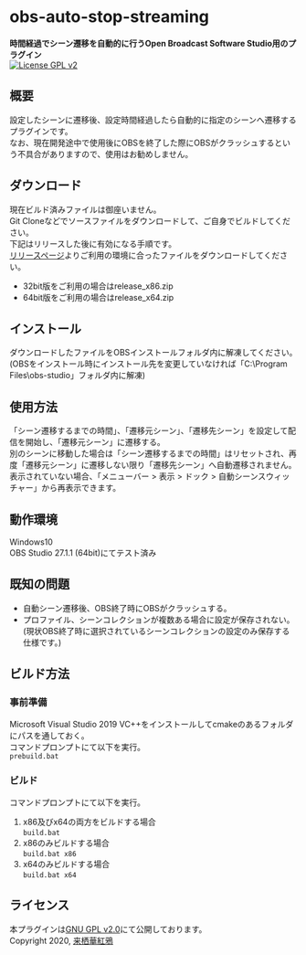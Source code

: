 # obs-auto-stop-streaming
**時間経過でシーン遷移を自動的に行うOpen Broadcast Software Studio用のプラグイン**  
[![License GPL v2](https://img.shields.io/badge/license-GPLv2-blue)](LICENSE)

## 概要
設定したシーンに遷移後、設定時間経過したら自動的に指定のシーンへ遷移するプラグインです。  
なお、現在開発途中で使用後にOBSを終了した際にOBSがクラッシュするという不具合がありますので、使用はお勧めしません。

## ダウンロード
現在ビルド済みファイルは御座いません。  
Git Cloneなどでソースファイルをダウンロードして、ご自身でビルドしてください。  
下記はリリースした後に有効になる手順です。  
[リリースページ](https://github.com/KaguaKurusu/obs-auto-stop-streaming/releases/)よりご利用の環境に合ったファイルをダウンロードしてください。
- 32bit版をご利用の場合はrelease_x86.zip
- 64bit版をご利用の場合はrelease_x64.zip

## インストール
ダウンロードしたファイルをOBSインストールフォルダ内に解凍してください。  
(OBSをインストール時にインストール先を変更していなければ「C:\Program Files\obs-studio」フォルダ内に解凍)

## 使用方法
「シーン遷移するまでの時間」、「遷移元シーン」、「遷移先シーン」を設定して配信を開始し、「遷移元シーン」に遷移する。  
別のシーンに移動した場合は「シーン遷移するまでの時間」はリセットされ、再度「遷移元シーン」に遷移しない限り「遷移先シーン」へ自動遷移されません。  
表示されていない場合、「メニューバー > 表示 > ドック > 自動シーンスウィッチャー」から再表示できます。  

## 動作環境
Windows10  
OBS Studio 27.1.1 (64bit)にてテスト済み

## 既知の問題
- 自動シーン遷移後、OBS終了時にOBSがクラッシュする。
- プロファイル、シーンコレクションが複数ある場合に設定が保存されない。(現状OBS終了時に選択されているシーンコレクションの設定のみ保存する仕様です。)

## ビルド方法
### 事前準備
Microsoft Visual Studio 2019 VC++をインストールしてcmakeのあるフォルダにパスを通しておく。  
コマンドプロンプトにて以下を実行。  
`prebuild.bat`

### ビルド
コマンドプロンプトにて以下を実行。
1. x86及びx64の両方をビルドする場合  
`build.bat`
2. x86のみビルドする場合  
`build.bat x86`
3. x64のみビルドする場合  
`build.bat x64`

## ライセンス
本プラグインは[GNU GPL v2.0](LICENSE)にて公開しております。  
Copyright 2020, [来栖華紅鴉](https://twitter.com/kagua_kurusu)